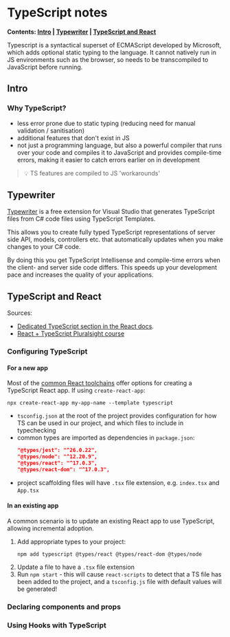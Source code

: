 # TypeScript notes
**Contents: [Intro](#intro) | [Typewriter](#typewriter) | [TypeScript and React](#typescript-and-react)**

Typescript is a syntactical superset of ECMAScript developed by Microsoft, which adds optional static typing to the language. It cannot natively run in JS environments such as the browser, so needs to be transcompiled to JavaScript before running.


## Intro
### Why TypeScript?
- less error prone due to static typing (reducing need for manual validation / sanitisation)
- additional features that don't exist in JS
- not just a programming language, but also a powerful compiler that runs over your code and compiles it to JavaScript and provides compile-time errors, making it easier to catch errors earlier on in development

> :bulb: TS features are compiled to JS 'workarounds'


## Typewriter
[Typewriter](https://frhagn.github.io/Typewriter/) is a free extension for Visual Studio that generates TypeScript files from C# code files using TypeScript Templates.

This allows you to create fully typed TypeScript representations of server side API, models, controllers etc. that automatically updates when you make changes to your C# code.

By doing this you get TypeScript Intellisense and compile-time errors when the client- and server side code differs. This speeds up your development pace and increases the quality of your applications.


## TypeScript and React
Sources:
- [Dedicated TypeScript section in the React docs](https://reactjs.org/docs/static-type-checking.html#typescript).
- [React + TypeScript Pluralsight course](https://app.pluralsight.com/library/courses/react-apps-typescript-building/table-of-contents)

### Configuring TypeScript

#### For a new app
Most of the [common React toolchains](https://reactjs.org/docs/create-a-new-react-app.html#recommended-toolchains) offer options for creating a TypeScript React app. If using `create-react-app`:
```
npx create-react-app my-app-name --template typescript
```
- `tsconfig.json` at the root of the project provides configuration for how TS can be used in our project, and which files to include in typechecking
- common types are imported as dependencies in `package.json`:
  ```json
  "@types/jest": "^26.0.22",
  "@types/node": "^12.20.9",
  "@types/react": "^17.0.3",
  "@types/react-dom": "^17.0.3",
  ```
- project scaffolding files will have `.tsx` file extension, e.g. `index.tsx` and `App.tsx`

#### In an existing app
A common scenario is to update an existing React app to use TypeScript, allowing incremental adoption.

1. Add appropriate types to your project:
   ```
   npm add typescript @types/react @types/react-dom @types/node
   ```
1. Update a file to have a `.tsx` file extension
1. Run `npm start` - this will cause `react-scripts` to detect that a TS file has been added to the project, and a `tsconfig.js` file with default values will be generated!


### Declaring components and props


### Using Hooks with TypeScript



